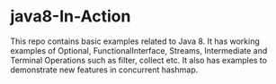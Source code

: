 # java8-In-Action
This repo  contains basic examples related to Java 8.
It has working examples of Optional, FunctionalInterface, Streams, Intermediate and Terminal Operations such as filter, collect etc.
It also has examples to demonstrate new features in concurrent hashmap.
